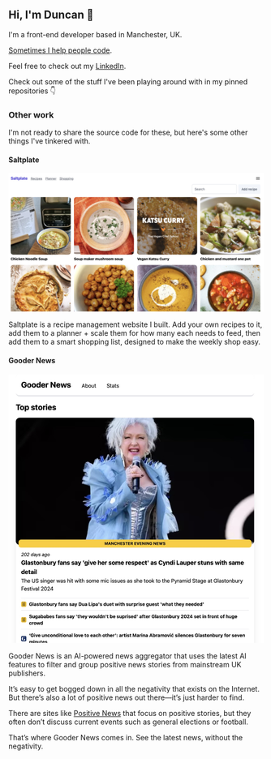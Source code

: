 ## Hi, I'm Duncan 👋

I'm a front-end developer based in Manchester, UK.

[Sometimes I help people code](./women-tech-makers.jpg).

Feel free to check out my [LinkedIn](https://www.linkedin.com/in/duncanwilder/).

Check out some of the stuff I've been playing around with in my pinned repositories 👇

### Other work

I'm not ready to share the source code for these, but here's some other things I've tinkered with.

#### Saltplate

![Saltplate](./saltplate.jpg)

Saltplate is a recipe management website I built. Add your own recipes to it, add them to a planner + scale them for how many each needs to feed, then add them to a smart shopping list, designed to make the weekly shop easy.

#### Gooder News

![Gooder News](./gooder-news.jpg)

Gooder News is an AI-powered news aggregator that uses the latest AI features to filter and group positive news stories from mainstream UK publishers.

It’s easy to get bogged down in all the negativity that exists on the Internet. But there’s also a lot of positive news out there—it’s just harder to find.

There are sites like [Positive News](https://www.positive.news) that focus on positive stories, but they often don’t discuss current events such as general elections or football.

That’s where Gooder News comes in. See the latest news, without the negativity.

<!--
**DuncanWilder/DuncanWilder** is a ✨ _special_ ✨ repository because its `README.md` (this file) appears on your GitHub profile.

Here are some ideas to get you started:

- 🔭 I’m currently working on ...
- 🌱 I’m currently learning ...
- 👯 I’m looking to collaborate on ...
- 🤔 I’m looking for help with ...
- 💬 Ask me about ...
- 📫 How to reach me: ...
- 😄 Pronouns: ...
- ⚡ Fun fact: ...
-->
